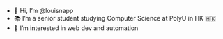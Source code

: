 - 👋 Hi, I’m @louisnapp
- 📚 I’m a senior student studying Computer Science at PolyU in HK 🇭🇰
- 👀 I’m interested in web dev and automation

<!---
louisnapp/louisnapp is a ✨ special ✨ repository because its `README.md` (this file) appears on your GitHub profile.
You can click the Preview link to take a look at your changes.
--->
